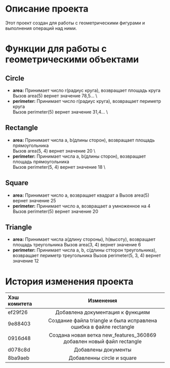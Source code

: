 # Описание проекта
Этот проект создан для работы с геометрическими фигурами и выполнения операций над ними.
# Функции для работы с геометрическими объектами
## Circle
* **area:** Принимает число r(радиус круга), возвращает площадь круга \
Вызов area(5) вернет значение 78,5... \
* **perimeter:** Принимает число r(радиус круга), возвращает периметр круга \
Вызов perimeter(5) вернет значение 31,4... \
## Rectangle
* **area:** Принимает числа a, b(длины сторон), возвращает площадь прямоугольника \
Вызов area(5, 4) вернет значение 20 \
* **perimeter:** Принимает числа a, b(длины сторон), возвращает площадь прямоугольника \
Вызов perimeter(5, 4) вернет значение 18 \
## Square
* **area:** Принимает число a, возвращает квадрат a
Вызов area(5) вернет значение 25
* **perimeter:** Принимает число a, возвращает a умноженное на 4
Вызов perimeter(5) вернет значение 20
## Triangle
* **area:** Принимает числа a(длину стороны), h(высоту), возвращает площадь треугольника
Вызов area(3, 4) вернет значение 6
* **perimeter:** Принимает числа a, b, c(длины стторон треугольника), возвращает периметр треугольника
Вызов perimeter(5, 3, 4) вернет значение 12
# История изменения проекта
| Хэш комитета  | Изменения                                                               | 
|:------------- |:-----------------------------------------------------------------------:| 
| ef29f26       | Добавлена документация к функциям                                       | 
| 9e88403       | Создание файла triangle и была исправлена ошибка в файле rectangle      | 
| 0916d48       | Создана новая ветка new_features_360869 добавлен новый файл rectangle   | 
| d078c8d       | Добавлены документы                                                     | 
| 8ba9aeb       | Добавленны сircle и square                                              |